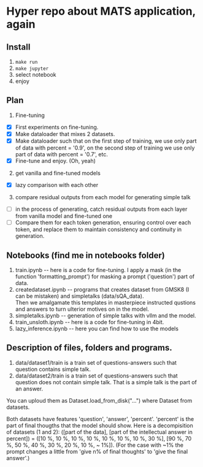 # Hyper repo about MATS application, again

## Install

1. `make run`
2. `make jupyter`
3. select notebook 
4. enjoy

## Plan
1. Fine-tuning
- [x] First experiments on fine-tuning.
- [x] Make dataloader that mixes 2 datasets. 
- [x] Make dataloader such that on the first step of training, we use only part of data with percent = '0.9', on the second step of training we use only part of data with percent = '0.7', etc. 
- [x] Fine-tune and enjoy. (Oh, yeah)

2. get vanilla and fine-tuned models 
- [x] lazy comparison with each other 
3. compare residual outputs from each model for generating simple talk 
- [ ] in the process of generating, catch residual outputs 
from each layer from vanilla model and fine-tuned one
- [ ] Compare them for each token generation, ensuring control over each token, 
and replace them to maintain consistency and continuity in generation.

## Notebooks (find me in notebooks folder)
1. train.ipynb -- here is a code for fine-tuning. I apply a mask (in the function 'formatting_prompt') for masking a prompt ('question') part of data.
2. createdataset.ipynb -- programs that creates dataset from GMSK8 (I can be mistaken) and simpletalks (data/sQA_data).  
Then we amalgamate this templates in masterpiece instructed qustions and answers to turn ulterior motives on in the model.
3. simpletalks.ipynb -- generation of simple talks with vllm and the model.
4. train_unsloth.ipynb -- here is a code for fine-tuning in 4bit.
5. lazy_inference.ipynb -- here you can find how to use the models


## Description of files, folders and programs. 

1. data/dataset1/train is a train set of questions-answers such that question contains simple talk. 
2. data/dataset2/train is a train set of questions-answers such that question does not contain simple talk. That is a simple talk is the part of an answer.

You can uploud them as Dataset.load_from_disk("...") where Dataset from datasets. 

Both datasets have features 'question', 'answer', 'percent'. 'percent' is the part of final thougths that the model should show. Here is a decompisition of datasets (1 and 2): ([part of the data], [part of the intellectual answer in percent]) =
([10 %, 10 %, 10 %, 10 %, 10 %, 10 %, 10 %, 30 %], [90 %, 70 %, 50 %, 40 %, 30 %, 20 %, 10 %, ~ 1%]). (For the case with ~1% the prompt changes a little from 'give n% of final thoughts' to 'give the final answer'.) 




